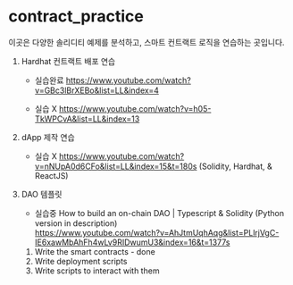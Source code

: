 # contract_practice

이곳은 다양한 솔리디티 예제를 분석하고, 스마트 컨트랙트 로직을 연습하는 곳입니다.


1. Hardhat 컨트랙트 배포 연습

    - 실습완료
    https://www.youtube.com/watch?v=GBc3lBrXEBo&list=LL&index=4 

    - 실습 X
    https://www.youtube.com/watch?v=h05-TkWPCvA&list=LL&index=13


2. dApp 제작 연습 

    - 실습 X
    https://www.youtube.com/watch?v=nNUpA0d6CFo&list=LL&index=15&t=180s (Solidity, Hardhat, & ReactJS)


3. DAO 템플릿

    - 실습중
    How to build an on-chain DAO | Typescript & Solidity (Python version in description)  
    https://www.youtube.com/watch?v=AhJtmUqhAqg&list=PLlrjVgC-IE6xawMbAhFh4wLv9RIDwumU3&index=16&t=1377s  

    1. Write the smart contracts - done
    2. Write deployment scripts
    3. Write scripts to interact with them









